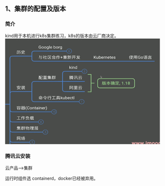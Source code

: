 ## 1、集群的配置及版本

### 简介

kind用于本机进行k8s集群练习，k8s的版本由云厂商决定。![1](img/1.png)

### 腾讯云安装

云产品-->集群

运行时组件选 containerd，docker已经被弃用。

